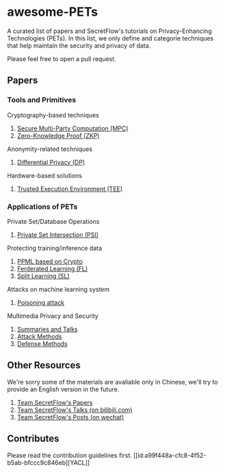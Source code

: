 # awesome-PETs

A curated list of papers and SecretFlow's tutorials on Privacy-Enhancing Technologies (PETs). In this list, we only define and categorie techniques that help maintain the security and privacy of data.

Please feel free to open a pull request.

## Papers

### Tools and Primitives

Cryptography-based techniques

1. [Secure Multi-Party Computation (MPC)](papers/tools/mpc.md) 
2. [Zero-Knowledge Proof (ZKP)](papers/tools/zkp.md)

Anonymity-related techniques

1. [Differential Privacy (DP)](papers/tools/dp.md)

Hardware-based solutions

1. [Trusted Execution Environment (TEE)](papers/tools/tee.md)

### Applications of PETs

Private Set/Database Operations

1. [Private Set Intersection (PSI)](papers/applications/set/psi.md)
<!-- 2. [Private Set Union (PSU)](papers/psu.md) -->
<!-- 3. [Private Information Retrival (PIR)](papers/pir.md) -->

Protecting training/inference data

1. [PPML based on Crypto](papers/applications/ppml/ppml_crypto.md)
2. [Ferderated Learning (FL)](papers/applications/ppml/fl/fl.md)
3. [Split Learning (SL)](papers/applications/ppml/sl.md)

Attacks on machine learning system

1. [Poisoning attack](papers/applications/aml/poison.md)

Multimedia Privacy and Security

1. [Summaries and Talks](papers/applications/multimedia/summary.md)
2. [Attack Methods](papers/applications/multimedia/attack.md)
3. [Defense Methods](papers/applications/multimedia/defense.md)

## Other Resources

We're sorry some of the materials are avaliable only in Chinese, we'll try to provide an English version in the future.

1. [Team SecretFlow's Papers](papers/secretflow.md)
2. [Team SecretFlow's Talks (on bilibili.com)](tutorials/bilibili.md) 
3. [Team SecretFlow's Posts (on wechat)](tutorials/wechat.md)

## Contributes

Please read the contribution guidelines first.
[[id:a99f448a-cfc8-4f52-b5ab-bfccc9c846eb][YACL]]
